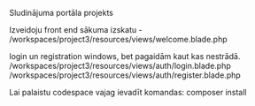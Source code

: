 Sludinājuma portāla projekts

Izveidoju front end sākuma izskatu - /workspaces/project3/resources/views/welcome.blade.php

login un registration windows, bet pagaidām kaut kas nestrādā.
/workspaces/project3/resources/views/auth/login.blade.php
/workspaces/project3/resources/views/auth/register.blade.php

Lai palaistu codespace vajag ievadīt komandas:
composer install
